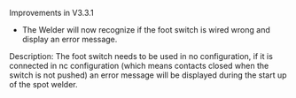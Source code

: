 Improvements in V3.3.1
- The Welder will now recognize if the foot switch is wired wrong and display an error message.

Description:
The foot switch needs to be used in no configuration, if it is connected in nc configuration (which means contacts closed when the switch is not pushed) an error message will be displayed during the start up of the spot welder.
